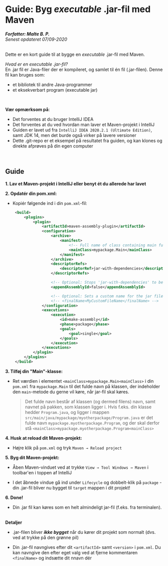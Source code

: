 # Guide: Byg _executable_ .jar-fil med Maven 
___Forfatter: Malte B. P.___  
_Senest opdateret 07/09-2020_
<br>
<br>

Dette er en kort guide til at bygge en _executable_ .jar-fil med Maven.

_Hvad er en executable .jar-fil?_  
En .jar fil er Java-filer der er kompileret, og samlet til én fil (.jar-filen). Denne fil kan bruges som:
 - et bibliotek til andre Java-programmer
 - et eksekverbart program (executable jar)

<br>

__Vær opmærksom på__:
 - Det forventes at du bruger IntelliJ IDEA
 - Det forventes at du ved hvordan man laver et Maven-projekt i IntelliJ
 - Guiden er lavet ud fra `IntelliJ IDEA 2020.2.1 (Ultimate Edition)`, samt JDK 14, men det burde også virker på lavere versioner
 - Dette .git-repo er et eksempel på resultatet fra guiden, og kan klones og direkte afprøves på din egen computer 


<br>

## Guide

__1. Lav et Maven-projekt i IntelliJ eller benyt ét du allerede har lavet__

__2. Opdatér din pom.xml:__  
 - Kopiér følgende ind i din `pom.xml`-fil:
   ```xml
    <build>
        <plugins>
            <plugin>
                <artifactId>maven-assembly-plugin</artifactId>
                <configuration>
                    <archive>
                        <manifest>
                            <!-- Full name of class containing main function to run -->
                            <mainClass>mypackage.Main</mainClass>
                        </manifest>
                    </archive>
                    <descriptorRefs>
                        <descriptorRef>jar-with-dependencies</descriptorRef>
                    </descriptorRefs>

                    <!-- Optional: Stops 'jar-with-dependencies' to be appended the .jar's name -->
                    <appendAssemblyId>false</appendAssemblyId>

                    <!-- Optional: Sets a custom name for the jar file -->
                    <!-- <finalName>MyCustomFileName</finalName> -->
                </configuration>
                <executions>
                    <execution>
                        <id>make-assembly</id>
                        <phase>package</phase>
                        <goals>
                            <goal>single</goal>
                        </goals>
                    </execution>
                </executions>
            </plugin>
        </plugins>
    </build>
    ```


__3. Tilføj din "Main"-klasse:__

 - Ret værdien i elementet `<mainClass>mypackage.Main<mainClass>` i din `pom.xml` fra `mypackage.Main` til det fulde navn på klassen, der indeholder den `main`-metode du gerne vil køre, når jar-fil skal køres.  

   > Det fulde navn består af klassen (og dermed filens) navn, samt navnet på pakken, som klassen ligger i. Hvis f.eks. din klasse hedder `Program.java`, og ligger i mappen `src/main/java/mypackage/myotherpackage/Program.java` er det fulde navn `mypackage.myotherpackage.Program`, og der skal derfor stå `<mainClass>mypackage.myotherpackage.Program<mainClass>`



__4. Husk at reload dit Maven-projekt:__
 - Højre klik på `pom.xml` og tryk `Maven → Reload project`
 

__5. Byg dit Maven-projekt:__

 - Åben Maven-vinduet ved at trykke `View → Tool Windows → Maven` i toolbar'en i toppen af IntelliJ
 
 - I det åbnede vindue gå ind under `Lifecycle` og dobbelt-klik på `package` - din .jar-fil bliver nu bygget til `target` mappen i dit projekt!

__6. Done!__

 - Din .jar fil kan køres som en helt almindeligt jar-fil (f.eks. fra terminalen).

<br>__Detaljer__

 - .jar-filen bliver ***ikke bygget*** når du kører dit projekt som normalt (dvs. ved at trykke på den grønne pil) 

 - Din .jar-fil navngives efter dit `<artifactId>` samt `<version>` i `pom.xml`. Du kan navngive den efter eget valg ved at fjerne kommentaren `<finalName>` og indsætte dit nnavn dér

 